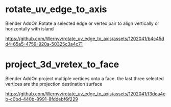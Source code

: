 # rotate_uv_edge_to_axis
Blender AddOn:Rotate a selected edge or vertex pair to align vertically or horizontally with island

https://github.com/Wernyv/rotate_uv_edge_to_axis/assets/1202041/b4c45dd4-65a5-4759-920a-50325c3a4c71

# project_3d_vretex_to_face
Blender AddOn:project multiple vertices onto a face. the last three selected vertices are the projection destination surface



https://github.com/Wernyv/rotate_uv_edge_to_axis/assets/1202041/f3dea4eb-c0bd-440b-8991-8fddebf6f229

